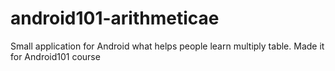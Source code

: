 android101-arithmeticae
=======================

Small application for Android what helps people learn multiply table. Made it for Android101 course
